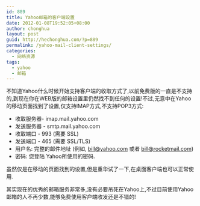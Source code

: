 ```yaml
---
id: 889
title: Yahoo邮箱的客户端设置
date: 2012-01-08T19:52:05+08:00
author: chonghua
layout: post
guid: http://hechonghua.com/?p=889
permalink: /yahoo-mail-client-settings/
categories:
  - 网络资源
tags:
  - yahoo
  - 邮箱
---
```

不知道Yahoo什么时候开始支持客户端的收取方式了,以前免费版的一直是不支持的,到现在你在WEB版的邮箱设置里仍然找不到任何的设置!不过,无意中在Yahoo的移动页面找到了设置,仅支持IMAP方式,不支持POP3方式:

  * 收取服务器- imap.mail.yahoo.com 
  * 发送服务器 - smtp.mail.yahoo.com 
  * 收取端口 - 993 (需要 SSL) 
  * 发送端口 - 465 (需要 SSL/TLS) 
  * 用户名: 完整的邮件地址 (例如, bill@yahoo.com 或者 bill@rocketmail.com) 
  * 密码: 您登陆 Yahoo所使用的密码. 

虽然仅是在移动的页面找到的设置,但是重华试了一下,在桌面客户端也可以正常使用.

其实现在的优秀的邮箱服务非常多,没有必要吊死在Yahoo上,不过目前使用Yahoo邮箱的人不再少数,能够免费使用客户端收发还是不错的!